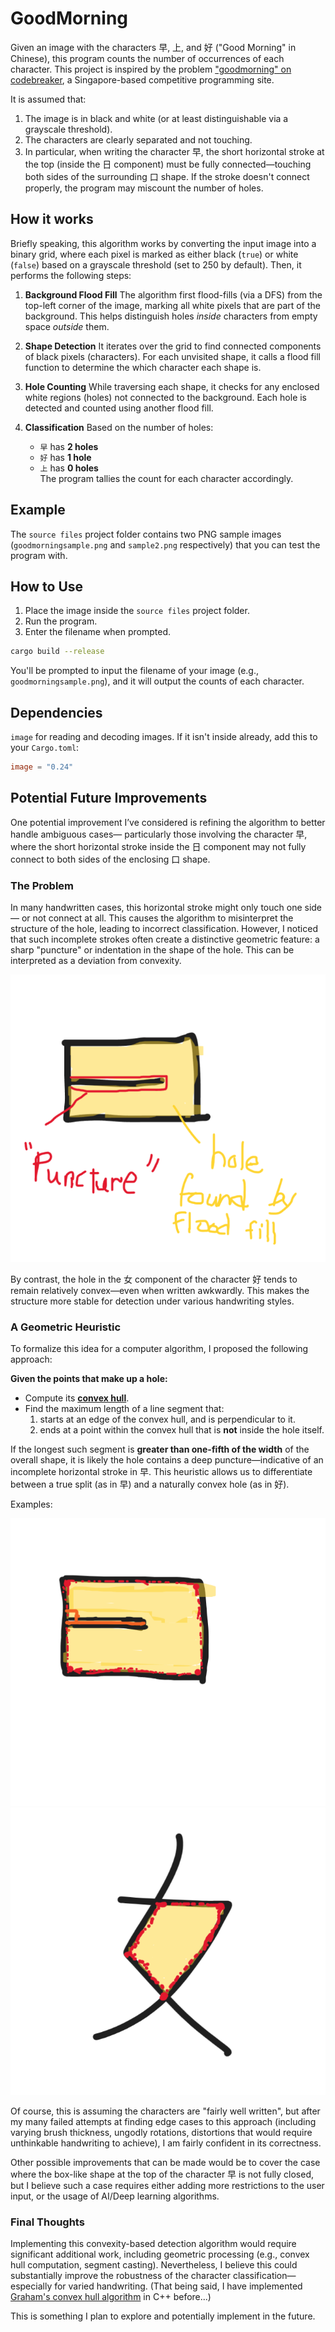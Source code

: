 # GoodMorning


Given an image with the characters 早, 上, and 好 ("Good Morning" in Chinese), this program counts the number of occurrences of each character.
This project is inspired by the problem ["goodmorning" on codebreaker](https://codebreaker.xyz/problem/goodmorning), a Singapore-based competitive programming site.

It is assumed that:

1. The image is in black and white (or at least distinguishable via a grayscale threshold).
2. The characters are clearly separated and not touching.
3. In particular, when writing the character 早, the short horizontal stroke at the top (inside the 日 component) must be fully connected—touching both sides of the surrounding 口 shape. If the stroke doesn't connect properly, the program may miscount the number of holes.

## How it works

Briefly speaking, this algorithm works by converting the input image into a binary grid, where each pixel is marked as either black (`true`) or white (`false`) based on a grayscale threshold (set to 250 by default).
Then, it performs the following steps:

1. **Background Flood Fill**
    The algorithm first flood-fills (via a DFS) from the top-left corner of the image, marking all white pixels that are part of the background. This helps distinguish holes *inside* characters from empty space *outside* them.

2. **Shape Detection**
    It iterates over the grid to find connected components of black pixels (characters). For each unvisited shape, it calls a flood fill function to determine the which character each shape is.

3. **Hole Counting**
    While traversing each shape, it checks for any enclosed white regions (holes) not connected to the background. Each hole is detected and counted using another flood fill.

4. **Classification**
    Based on the number of holes:
    - `早` has **2 holes**
    - `好` has **1 hole**
    - `上` has **0 holes**  
    The program tallies the count for each character accordingly.

## Example
The `source files` project folder contains two PNG sample images (`goodmorningsample.png` and `sample2.png` respectively) that you can test the program with.

## How to Use

1. Place the image inside the `source files` project folder.
2. Run the program.
3. Enter the filename when prompted.

```bash
cargo build --release
```
You'll be prompted to input the filename of your image (e.g., `goodmorningsample.png`), and it will output the counts of each character.


## Dependencies
`image` for reading and decoding images.
If it isn't inside already, add this to your `Cargo.toml`:
```toml
image = "0.24"
```
## Potential Future Improvements

One potential improvement I’ve considered is refining the algorithm to better handle ambiguous cases— particularly those involving the character 早, where the short horizontal stroke inside the 日 component may not fully connect to both sides of the enclosing 口 shape.

### The Problem

In many handwritten cases, this horizontal stroke might only touch one side— or not connect at all. This causes the algorithm to misinterpret the structure of the hole, leading to incorrect classification.
However, I noticed that such incomplete strokes often create a distinctive geometric feature: a sharp "puncture" or indentation in the shape of the hole. This can be interpreted as a deviation from convexity.

![Illustration of convexity and puncture](illustrations/imagedemo.png)

By contrast, the hole in the 女 component of the character 好 tends to remain relatively convex—even when written awkwardly. This makes the structure more stable for detection under various handwriting styles.

### A Geometric Heuristic

To formalize this idea for a computer algorithm, I proposed the following approach:

**Given the points that make up a hole:**

- Compute its [**convex hull**](https://en.wikipedia.org/wiki/Convex_hull).
- Find the maximum length of a line segment that:
    1. starts at an edge of the convex hull, and is perpendicular to it.
    2. ends at a point within the convex hull that is **not** inside the hole itself.

If the longest such segment is **greater than one-fifth of the width** of the overall shape, it is likely the hole contains a deep puncture—indicative of an incomplete horizontal stroke in 早.
This heuristic allows us to differentiate between a true split (as in 早) and a naturally convex hole (as in 好).

Examples:

![Incomplete stroke creates a deep puncture](illustrations/imagedemo1.png)  
![Naturally convex hole remains undisturbed](illustrations/imagedemo2.png)

Of course, this is assuming the characters are "fairly well written", but after my many failed attempts at finding edge cases to this approach (including varying brush thickness, ungodly rotations, distortions that would require unthinkable handwriting to achieve), I am fairly confident in its correctness.

Other possible improvements that can be made would be to cover the case where the box-like shape at the top of the character 早 is not fully closed, but I believe such a case requires either adding more restrictions to the user input, or the usage of AI/Deep learning algorithms.

### Final Thoughts

Implementing this convexity-based detection algorithm would require significant additional work, including geometric processing (e.g., convex hull computation, segment casting). Nevertheless, I believe this could substantially improve the robustness of the character classification—especially for varied handwriting. (That being said, I have implemented [Graham's convex hull algorithm](https://en.wikipedia.org/wiki/Graham_scan) in C++ before...)

This is something I plan to explore and potentially implement in the future.
